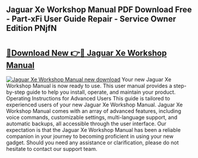 ## Jaguar Xe Workshop Manual PDF Download Free - Part-xFi User Guide Repair - Service Owner Edition PNjfN

# <h2><a href="http://cf22399.oget.top/?id=Jaguar+Xe+Workshop+Manual">🔗Download New 👉🔴 Jaguar Xe Workshop Manual</a></h2>

[![Jaguar Xe Workshop Manual new download](https://i.imgur.com/5g1atiW.png)](http://cf22399.oget.top/?id=Jaguar+Xe+Workshop+Manual)
Your new Jaguar Xe Workshop Manual is now ready to use. This user manual provides a step-by-step guide to help you install, operate, and maintain your product. Operating Instructions for Advanced Users This guide is tailored to experienced users of your new Jaguar Xe Workshop Manual. Jaguar Xe Workshop Manual comes with an array of advanced features, including voice commands, customizable settings, multi-language support, and automatic backups, all accessible through the user interface. Our expectation is that the Jaguar Xe Workshop Manual has been a reliable companion in your journey to becoming proficient in using your new gadget. Should you need any assistance or clarification, please do not hesitate to contact our support team.
